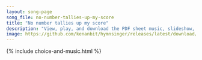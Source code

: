 ```yaml
---
layout: song-page
song_file: no-number-tallies-up-my-score
title: "No number tallies up my score"
description: "View, play, and download the PDF sheet music, slideshow, and audio. Lyrics: No number tallies up my score, no tribe my house can fill; I sit beside the fount of life and pour the deluge still. And gathered by most fragile pow'... english secular 4part chords"
image: https://github.com/kenanbit/hymnsinger/releases/latest/download/no-number-tallies-up-my-score-trad.png
---
```


{% include choice-and-music.html %}